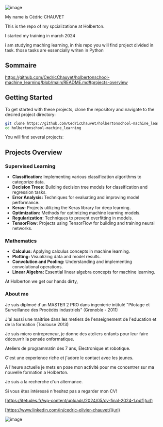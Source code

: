 


![image](https://github.com/CedricChauvet/holbertonschool-machine_learning/assets/16280142/9d2c3fa0-6e47-4bef-b3ba-fdf00036ddfb)

My name is Cédric CHAUVET

This is the repo of my spcializatione at Holberton.

I started my training in march 2024

i am studying maching learning, in this repo  you will find project divided in task. those tasks are essencially writen in Python

## Sommaire
https://github.com/CedricChauvet/holbertonschool-machine_learning/blob/main/README.md#projects-overview

## Getting Started
To get started with these projects, clone the repository and navigate to the desired project directory:

```bash
git clone https://github.com/CedricChauvet/holbertonschool-machine_learning.git
cd holbertonschool-machine_learning
```


You will find several projects:

## Projects Overview
### Supervised Learning
- **Classification:** Implementing various classification algorithms to categorize data.
- **Decision Trees:** Building decision tree models for classification and regression tasks.
- **Error Analysis:** Techniques for evaluating and improving model performance.
- **Keras:** Projects utilizing the Keras library for deep learning.
- **Optimization:** Methods for optimizing machine learning models.
- **Regularization:** Techniques to prevent overfitting in models.
- **TensorFlow:** Projects using TensorFlow for building and training neural networks.

### Mathematics
- **Calculus:** Applying calculus concepts in machine learning.
- **Plotting:** Visualizing data and model results.
- **Convolution and Pooling:** Understanding and implementing convolutional operations.
- **Linear Algebra:** Essential linear algebra concepts for machine learning.
  

At Holberton we get our hands dirty, 


### About me
Je suis diplmoé d'un MASTER 2 PRO dans ingenierie intitulé "Pilotage et Surveillance des Procédés industriels" (Grenoble - 2011)

J'ai aussi une maitrise dans les metiers de l'enseignement de l'education et de la formation (Toulouse 2013)

Je suis micro entrepreneur, je donne des ateliers enfants pour leur faire découvrir la pensée onformatique.

Ateliers de programmatin des 7 ans, Electronique et robotique.

C'est une experience riche et j'adore le contact avec les jeunes.

A l'heure actuelle je mets en pose mon activité pour me concentrer sur ma nouvelle formation a Holberton.

Je suis a la recherche d'un alternance.

Si vous êtes intéressé  n'hesitez pas a regarder mon CV!

[https://itetudes.fr/wp-content/uploads/2024/05/cv-final-2024-1.pdf](url)

[https://www.linkedin.com/in/cedric-olivier-chauvet/](url)



![image](https://github.com/CedricChauvet/holbertonschool-machine_learning/assets/16280142/2ad29605-e8f4-4d72-80ac-b2fa61f3f426)



